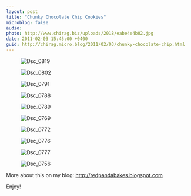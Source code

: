 ```yaml
---
layout: post
title: "Chunky Chocolate Chip Cookies"
microblog: false
audio: 
photo: http://www.chirag.biz/uploads/2018/eabe4e4b02.jpg
date: 2011-02-03 15:45:00 +0400
guid: http://chirag.micro.blog/2011/02/03/chunky-chocolate-chip.html
---
```

<figure><img alt="Dsc_0819" src="http://www.chirag.biz/uploads/2018/21f86c9276.jpg"></figure><figure><img alt="Dsc_0802" src="http://www.chirag.biz/uploads/2018/332bbe7846.jpg"></figure><figure><img alt="Dsc_0791" src="http://www.chirag.biz/uploads/2018/650aa94add.jpg"></figure><figure><img alt="Dsc_0788" src="http://www.chirag.biz/uploads/2018/229c16e8c8.jpg"></figure><figure><img alt="Dsc_0789" src="http://www.chirag.biz/uploads/2018/775e556a6e.jpg"></figure><figure><img alt="Dsc_0769" src="http://www.chirag.biz/uploads/2018/1ce5ec01a6.jpg"></figure><figure><img alt="Dsc_0772" src="http://www.chirag.biz/uploads/2018/85c5d0c669.jpg"></figure><figure><img alt="Dsc_0776" src="http://www.chirag.biz/uploads/2018/292f91c863.jpg"></figure><figure><img alt="Dsc_0777" src="http://www.chirag.biz/uploads/2018/69f7daf441.jpg"></figure><figure><img alt="Dsc_0756" src="http://www.chirag.biz/uploads/2018/eabe4e4b02.jpg"></figure><p>More about this on my blog: <a href="http://redpandabakes.blogspot.com" target="_blank">http://redpandabakes.blogspot.com</a></p>
<p>Enjoy!</p>

